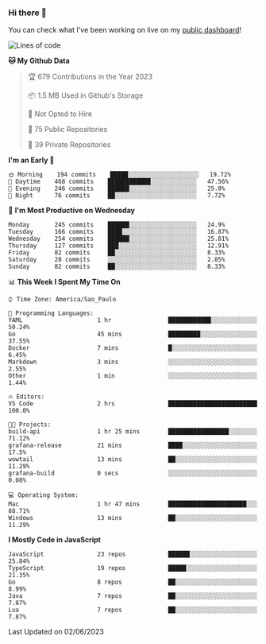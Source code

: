 ### Hi there 👋

<!--
**guicaulada/guicaulada** is a ✨ _special_ ✨ repository because its `README.md` (this file) appears on your GitHub profile.

Here are some ideas to get you started:

- 🔭 I’m currently working on ...
- 🌱 I’m currently learning ...
- 👯 I’m looking to collaborate on ...
- 🤔 I’m looking for help with ...
- 💬 Ask me about ...
- 📫 How to reach me: ...
- 😄 Pronouns: ...
- ⚡ Fun fact: ...
-->

You can check what I've been working on live on my [public dashboard](https://guicaulada.grafana.net/public-dashboards/7b7f644500ec4e6cb5d7a4e7b5ed0dab)!

<!--START_SECTION:waka-->
![Lines of code](https://img.shields.io/badge/From%20Hello%20World%20I%27ve%20Written-11.0%20million%20lines%20of%20code-blue)

**🐱 My Github Data** 

> 🏆 679 Contributions in the Year 2023
 > 
> 📦 1.5 MB Used in Github's Storage 
 > 
> 🚫 Not Opted to Hire
 > 
> 📜 75 Public Repositories 
 > 
> 🔑 39 Private Repositories  
 > 
**I'm an Early 🐤** 

```text
🌞 Morning    194 commits    █████░░░░░░░░░░░░░░░░░░░░   19.72% 
🌆 Daytime    468 commits    ████████████░░░░░░░░░░░░░   47.56% 
🌃 Evening    246 commits    ██████░░░░░░░░░░░░░░░░░░░   25.0% 
🌙 Night      76 commits     ██░░░░░░░░░░░░░░░░░░░░░░░   7.72%

```
📅 **I'm Most Productive on Wednesday** 

```text
Monday       245 commits    ██████░░░░░░░░░░░░░░░░░░░   24.9% 
Tuesday      166 commits    ████░░░░░░░░░░░░░░░░░░░░░   16.87% 
Wednesday    254 commits    ██████░░░░░░░░░░░░░░░░░░░   25.81% 
Thursday     127 commits    ███░░░░░░░░░░░░░░░░░░░░░░   12.91% 
Friday       82 commits     ██░░░░░░░░░░░░░░░░░░░░░░░   8.33% 
Saturday     28 commits     ░░░░░░░░░░░░░░░░░░░░░░░░░   2.85% 
Sunday       82 commits     ██░░░░░░░░░░░░░░░░░░░░░░░   8.33%

```


📊 **This Week I Spent My Time On** 

```text
⌚︎ Time Zone: America/Sao_Paulo

💬 Programming Languages: 
YAML                     1 hr                ████████████░░░░░░░░░░░░░   50.24% 
Go                       45 mins             █████████░░░░░░░░░░░░░░░░   37.55% 
Docker                   7 mins              █░░░░░░░░░░░░░░░░░░░░░░░░   6.45% 
Markdown                 3 mins              ░░░░░░░░░░░░░░░░░░░░░░░░░   2.55% 
Other                    1 min               ░░░░░░░░░░░░░░░░░░░░░░░░░   1.44%

🔥 Editors: 
VS Code                  2 hrs               █████████████████████████   100.0%

🐱‍💻 Projects: 
build-api                1 hr 25 mins        █████████████████░░░░░░░░   71.12% 
grafana-release          21 mins             ████░░░░░░░░░░░░░░░░░░░░░   17.5% 
wowtail                  13 mins             ██░░░░░░░░░░░░░░░░░░░░░░░   11.29% 
grafana-build            0 secs              ░░░░░░░░░░░░░░░░░░░░░░░░░   0.08%

💻 Operating System: 
Mac                      1 hr 47 mins        ██████████████████████░░░   88.71% 
Windows                  13 mins             ██░░░░░░░░░░░░░░░░░░░░░░░   11.29%

```

**I Mostly Code in JavaScript** 

```text
JavaScript               23 repos            ██████░░░░░░░░░░░░░░░░░░░   25.84% 
TypeScript               19 repos            █████░░░░░░░░░░░░░░░░░░░░   21.35% 
Go                       8 repos             ██░░░░░░░░░░░░░░░░░░░░░░░   8.99% 
Java                     7 repos             ██░░░░░░░░░░░░░░░░░░░░░░░   7.87% 
Lua                      7 repos             ██░░░░░░░░░░░░░░░░░░░░░░░   7.87%

```



 Last Updated on 02/06/2023
<!--END_SECTION:waka-->
